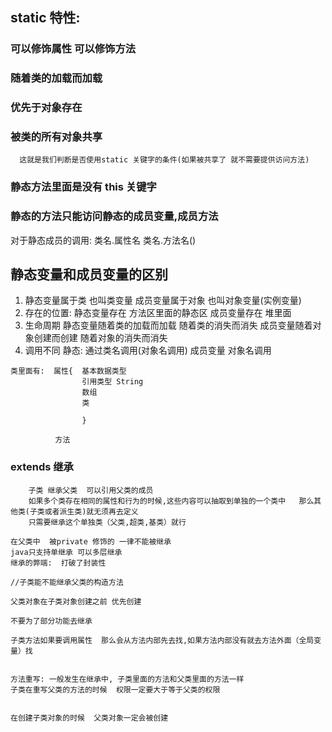 ## static 特性:
###  可以修饰属性  可以修饰方法
###  随着类的加载而加载  
###  优先于对象存在
###  被类的所有对象共享
      这就是我们判断是否使用static 关键字的条件(如果被共享了 就不需要提供访问方法)
###  静态方法里面是没有 this 关键字
###   静态的方法只能访问静态的成员变量,成员方法

对于静态成员的调用:    类名.属性名     类名.方法名()

## 静态变量和成员变量的区别
   1. 静态变量属于类  也叫类变量
      成员变量属于对象  也叫对象变量(实例变量)
   2. 存在的位置:
      静态变量存在 方法区里面的静态区
      成员变量存在 堆里面
   3. 生命周期
      静态变量随着类的加载而加载  随着类的消失而消失
      成员变量随着对象创建而创建 随着对象的消失而消失
   4. 调用不同
        静态:  通过类名调用(对象名调用)
        成员变量  对象名调用

    类里面有:  属性{  基本数据类型   
                    引用类型 String  
                    数组  
                    类
    
                    }
    
              方法

###   extends  继承
        子类 继承父类  可以引用父类的成员
        如果多个类存在相同的属性和行为的时候,这些内容可以抽取到单独的一个类中   那么其他类(子类或者派生类)就无须再去定义
        只需要继承这个单独类（父类,超类,基类）就行
    
    在父类中  被private 修饰的 一律不能被继承
    java只支持单继承 可以多层继承
    继承的弊端:  打破了封装性
    
    //子类能不能继承父类的构造方法
    
    父类对象在子类对象创建之前 优先创建
    
    不要为了部分功能去继承 
    
    子类方法如果要调用属性  那么会从方法内部先去找,如果方法内部没有就去方法外面（全局变量）找
    
    
    方法重写: 一般发生在继承中, 子类里面的方法和父类里面的方法一样 
    子类在重写父类的方法的时候  权限一定要大于等于父类的权限
    
    
    在创建子类对象的时候  父类对象一定会被创建
    
    
    
    
    
    
    
    
    
    
    
    
    
    
    


